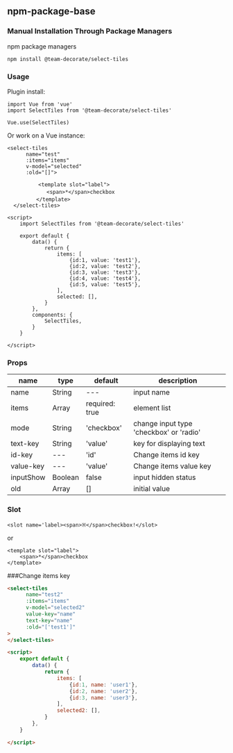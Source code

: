
## npm-package-base

### Manual Installation Through Package Managers

npm package managers

    npm install @team-decorate/select-tiles
    
### Usage

Plugin install:

    import Vue from 'vue'
    import SelectTiles from '@team-decorate/select-tiles'
    
    Vue.use(SelectTiles)

Or work on a Vue instance:


    <select-tiles
          name="test"
          :items="items"
          v-model="selected"
          :old="[]">
          
              <template slot="label">
          　　　　<span>*</span>checkbox
          　　</template>
      </select-tiles>

```
<script>
    import SelectTiles from '@team-decorate/select-tiles'

    export default {
        data() {
            return {
                items: [
                    {id:1, value: 'test1'},
                    {id:2, value: 'test2'},
                    {id:3, value: 'test3'},
                    {id:4, value: 'test4'},
                    {id:5, value: 'test5'},
                ],
                selected: [],
            }
        },
        components: {
            SelectTiles,
        }
    }

</script>
```


    
### Props

|name|type|default|description|
| ---- | ---- | ---- | ---- |
|name|String|---|input name|
|items|Array|required: true|element list|
|mode|String|'checkbox'|change input type 'checkbox' or 'radio'|
|text-key|String|'value'|key for displaying text|
|id-key|---|'id'|Change items id key|
|value-key|---|'value'|Change items value key|
|inputShow|Boolean|false|input hidden status|
|old|Array|[]|initial value|


### Slot
    <slot name='label><span>※</span>checkbox!</slot>
or
    
    <template slot="label">
        <span>*</span>checkbox
    </template>


###Change items key

```html
<select-tiles
      name="test2"
      :items="items"
      v-model="selected2"
      value-key="name"
      text-key="name"
      :old="['test1']"
>
</select-tiles>
```

```html
<script>
    export default {
        data() {
            return {
                items: [
                    {id:1, name: 'user1'},
                    {id:2, name: 'user2'},
                    {id:3, name: 'user3'},
                ],
                selected2: [],
            }
        },
    }

</script>
```